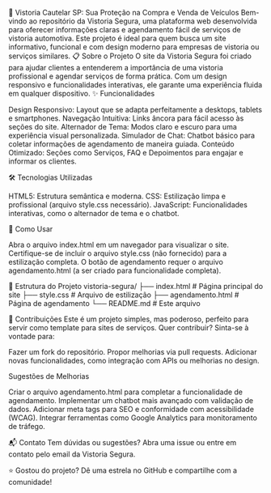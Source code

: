 🚗 Vistoria Cautelar SP: Sua Proteção na Compra e Venda de Veículos
Bem-vindo ao repositório da Vistoria Segura, uma plataforma web desenvolvida para oferecer informações claras e agendamento fácil de serviços de vistoria automotiva. Este projeto é ideal para quem busca um site informativo, funcional e com design moderno para empresas de vistoria ou serviços similares.
📋 Sobre o Projeto
O site da Vistoria Segura foi criado para ajudar clientes a entenderem a importância de uma vistoria profissional e agendar serviços de forma prática. Com um design responsivo e funcionalidades interativas, ele garante uma experiência fluida em qualquer dispositivo.
✨ Funcionalidades

Design Responsivo: Layout que se adapta perfeitamente a desktops, tablets e smartphones.
Navegação Intuitiva: Links âncora para fácil acesso às seções do site.
Alternador de Tema: Modos claro e escuro para uma experiência visual personalizada.
Simulador de Chat: Chatbot básico para coletar informações de agendamento de maneira guiada.
Conteúdo Otimizado: Seções como Serviços, FAQ e Depoimentos para engajar e informar os clientes.

🛠 Tecnologias Utilizadas

HTML5: Estrutura semântica e moderna.
CSS: Estilização limpa e profissional (arquivo style.css necessário).
JavaScript: Funcionalidades interativas, como o alternador de tema e o chatbot.

🚀 Como Usar



Abra o arquivo index.html em um navegador para visualizar o site.
Certifique-se de incluir o arquivo style.css (não fornecido) para a estilização completa.
O botão de agendamento requer o arquivo agendamento.html (a ser criado para funcionalidade completa).

📂 Estrutura do Projeto
vistoria-segura/
├── index.html         # Página principal do site
├── style.css         # Arquivo de estilização 
├── agendamento.html  # Página de agendamento 
└── README.md         # Este arquivo

🤝 Contribuições
Este é um projeto simples, mas poderoso, perfeito para servir como template para sites de serviços. Quer contribuir? Sinta-se à vontade para:

Fazer um fork do repositório.
Propor melhorias via pull requests.
Adicionar novas funcionalidades, como integração com APIs ou melhorias no design.

Sugestões de Melhorias

Criar o arquivo agendamento.html para completar a funcionalidade de agendamento.
Implementar um chatbot mais avançado com validação de dados.
Adicionar meta tags para SEO e conformidade com acessibilidade (WCAG).
Integrar ferramentas como Google Analytics para monitoramento de tráfego.


📬 Contato
Tem dúvidas ou sugestões? Abra uma issue ou entre em contato pelo email da Vistoria Segura.


⭐ Gostou do projeto? Dê uma estrela no GitHub e compartilhe com a comunidade!

